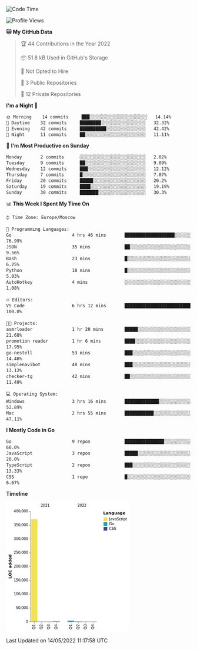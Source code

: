 <!--START_SECTION:waka-->
![Code Time](http://img.shields.io/badge/Code%20Time-302%20hrs%205%20mins-blue)

![Profile Views](http://img.shields.io/badge/Profile%20Views-0-blue)

**🐱 My GitHub Data** 

> 🏆 44 Contributions in the Year 2022
 > 
> 📦 51.8 kB Used in GitHub's Storage 
 > 
> 🚫 Not Opted to Hire
 > 
> 📜 3 Public Repositories 
 > 
> 🔑 12 Private Repositories  
 > 
**I'm a Night 🦉** 

```text
🌞 Morning    14 commits     ███░░░░░░░░░░░░░░░░░░░░░░   14.14% 
🌆 Daytime    32 commits     ████████░░░░░░░░░░░░░░░░░   32.32% 
🌃 Evening    42 commits     ██████████░░░░░░░░░░░░░░░   42.42% 
🌙 Night      11 commits     ██░░░░░░░░░░░░░░░░░░░░░░░   11.11%

```
📅 **I'm Most Productive on Sunday** 

```text
Monday       2 commits      ░░░░░░░░░░░░░░░░░░░░░░░░░   2.02% 
Tuesday      9 commits      ██░░░░░░░░░░░░░░░░░░░░░░░   9.09% 
Wednesday    12 commits     ███░░░░░░░░░░░░░░░░░░░░░░   12.12% 
Thursday     7 commits      █░░░░░░░░░░░░░░░░░░░░░░░░   7.07% 
Friday       20 commits     █████░░░░░░░░░░░░░░░░░░░░   20.2% 
Saturday     19 commits     ████░░░░░░░░░░░░░░░░░░░░░   19.19% 
Sunday       30 commits     ███████░░░░░░░░░░░░░░░░░░   30.3%

```


📊 **This Week I Spent My Time On** 

```text
⌚︎ Time Zone: Europe/Moscow

💬 Programming Languages: 
Go                       4 hrs 46 mins       ███████████████████░░░░░░   76.99% 
JSON                     35 mins             ██░░░░░░░░░░░░░░░░░░░░░░░   9.56% 
Bash                     23 mins             █░░░░░░░░░░░░░░░░░░░░░░░░   6.25% 
Python                   18 mins             █░░░░░░░░░░░░░░░░░░░░░░░░   5.03% 
AutoHotkey               4 mins              ░░░░░░░░░░░░░░░░░░░░░░░░░   1.08%

🔥 Editors: 
VS Code                  6 hrs 12 mins       █████████████████████████   100.0%

🐱‍💻 Projects: 
asmrloader               1 hr 20 mins        █████░░░░░░░░░░░░░░░░░░░░   21.68% 
promotion reader         1 hr 6 mins         ████░░░░░░░░░░░░░░░░░░░░░   17.95% 
go-nestell               53 mins             ███░░░░░░░░░░░░░░░░░░░░░░   14.48% 
simplenavibot            48 mins             ███░░░░░░░░░░░░░░░░░░░░░░   13.12% 
checker-tg               42 mins             ██░░░░░░░░░░░░░░░░░░░░░░░   11.49%

💻 Operating System: 
Windows                  3 hrs 16 mins       █████████████░░░░░░░░░░░░   52.89% 
Mac                      2 hrs 55 mins       ███████████░░░░░░░░░░░░░░   47.11%

```

**I Mostly Code in Go** 

```text
Go                       9 repos             ███████████████░░░░░░░░░░   60.0% 
JavaScript               3 repos             █████░░░░░░░░░░░░░░░░░░░░   20.0% 
TypeScript               2 repos             ███░░░░░░░░░░░░░░░░░░░░░░   13.33% 
CSS                      1 repo              █░░░░░░░░░░░░░░░░░░░░░░░░   6.67%

```


**Timeline**

![Chart not found](https://raw.githubusercontent.com/jeezft/jeezft/main/charts/bar_graph.png) 


 Last Updated on 14/05/2022 11:17:58 UTC
<!--END_SECTION:waka-->
